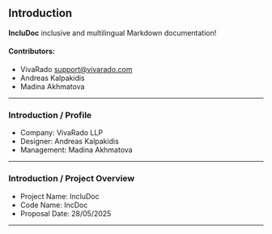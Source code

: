 ##  **Introduction**

**IncluDoc** inclusive and multilingual Markdown documentation!

#### Contributors:

*  VivaRado support@vivarado.com
*  Andreas Kalpakidis
*  Madina Akhmatova


---

### **Introduction / Profile**


*  Company: VivaRado LLP
*  Designer: Andreas Kalpakidis
*  Management: Madina Akhmatova

---


### **Introduction / Project Overview**

*   Project Name: IncluDoc
*   Code Name: IncDoc
*   Proposal Date: 28/05/2025

---